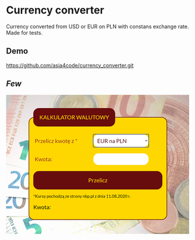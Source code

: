 # Currency converter
Currency converted from  USD or EUR on PLN with constans 
exchange rate. Made for tests.
## Demo
https://github.com/asia4code/currency_converter.git
## *Few*
![few of converter](https://github.com/asia4code/currency_converter/blob/master/screen.png )
